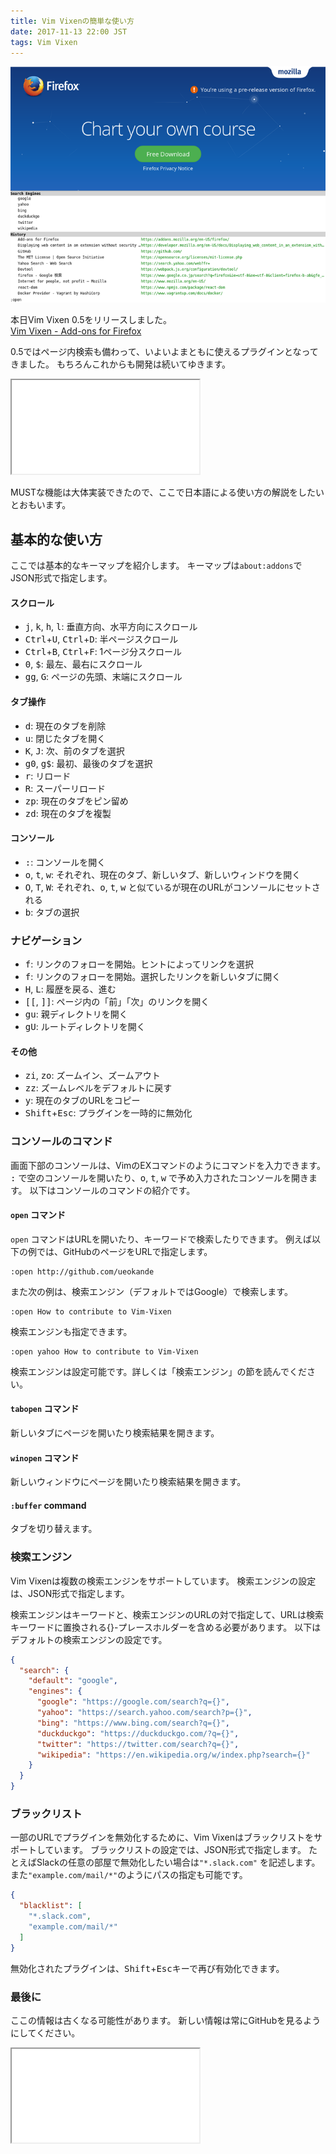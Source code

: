 ```yaml
---
title: Vim Vixenの簡単な使い方
date: 2017-11-13 22:00 JST
tags: Vim Vixen
---
```


![Screen shot 1](screenshot1.png)

本日Vim Vixen 0.5をリリースしました。  
[Vim Vixen - Add-ons for Firefox](https://addons.mozilla.org/en-US/firefox/addon/vim-vixen/)

0.5ではページ内検索も備わって、いよいよまともに使えるプラグインとなってきました。
もちろんこれからも開発は続いてゆきます。

<iframe src="/github/#ueokande/vim-vixen" title="ueokande/vim-vixen"
        class='external-service-frame' scrolling="no"></iframe>

MUSTな機能は大体実装できたので、ここで日本語による使い方の解説をしたいとおもいます。

## 基本的な使い方

ここでは基本的なキーマップを紹介します。
キーマップは`about:addons`でJSON形式で指定します。

#### スクロール

- <kbd>j</kbd>, <kbd>k</kbd>, <kbd>h</kbd>, <kbd>l</kbd>: 垂直方向、水平方向にスクロール
- <kbd>Ctrl</kbd>+<kbd>U</kbd>, <kbd>Ctrl</kbd>+<kbd>D</kbd>: 半ページスクロール
- <kbd>Ctrl</kbd>+<kbd>B</kbd>, <kbd>Ctrl</kbd>+<kbd>F</kbd>: 1ページ分スクロール
- <kbd>0</kbd>, <kbd>$</kbd>: 最左、最右にスクロール
- <kbd>g</kbd><kbd>g</kbd>, <kbd>G</kbd>: ページの先頭、末端にスクロール

#### タブ操作

- <kbd>d</kbd>: 現在のタブを削除
- <kbd>u</kbd>: 閉じたタブを開く
- <kbd>K</kbd>, <kbd>J</kbd>: 次、前のタブを選択
- <kbd>g0</kbd>, <kbd>g$</kbd>: 最初、最後のタブを選択
- <kbd>r</kbd>: リロード
- <kbd>R</kbd>: スーパーリロード
- <kbd>zp</kbd>: 現在のタブをピン留め
- <kbd>zd</kbd>: 現在のタブを複製

#### コンソール

- <kbd>:</kbd>: コンソールを開く
- <kbd>o</kbd>, <kbd>t</kbd>, <kbd>w</kbd>: それぞれ、現在のタブ、新しいタブ、新しいウィンドウを開く
- <kbd>O</kbd>, <kbd>T</kbd>, <kbd>W</kbd>: それぞれ、<kbd>o</kbd>, <kbd>t</kbd>, <kbd>w</kbd> と似ているが現在のURLがコンソールにセットされる
- <kbd>b</kbd>: タブの選択

### ナビゲーション

- <kbd>f</kbd>: リンクのフォローを開始。ヒントによってリンクを選択
- <kbd>f</kbd>: リンクのフォローを開始。選択したリンクを新しいタブに開く
- <kbd>H</kbd>, <kbd>L</kbd>: 履歴を戻る、進む
- <kbd>[</kbd><kbd>[</kbd>, <kbd>]</kbd><kbd>]</kbd>: ページ内の「前」「次」のリンクを開く
- <kbd>g</kbd><kbd>u</kbd>: 親ディレクトリを開く
- <kbd>g</kbd><kbd>U</kbd>: ルートディレクトリを開く

#### その他

- <kbd>z</kbd><kbd>i</kbd>, <kbd>z</kbd><kbd>o</kbd>: ズームイン、ズームアウト
- <kbd>z</kbd><kbd>z</kbd>: ズームレベルをデフォルトに戻す
- <kbd>y</kbd>: 現在のタブのURLをコピー
- <kbd>Shift</kbd>+<kbd>Esc</kbd>: プラグインを一時的に無効化

### コンソールのコマンド

画面下部のコンソールは、VimのEXコマンドのようにコマンドを入力できます。
<kbd>:</kbd> で空のコンソールを開いたり、<kbd>o</kbd>, <kbd>t</kbd>, <kbd>w</kbd> で予め入力されたコンソールを開きます。
以下はコンソールのコマンドの紹介です。

#### `open` コマンド

`open` コマンドはURLを開いたり、キーワードで検索したりできます。
例えば以下の例では、GitHubのページをURLで指定します。

```
:open http://github.com/ueokande
```

また次の例は、検索エンジン（デフォルトではGoogle）で検索します。

```
:open How to contribute to Vim-Vixen
```

検索エンジンも指定できます。

```
:open yahoo How to contribute to Vim-Vixen
```

検索エンジンは設定可能です。詳しくは「検索エンジン」の節を読んでください。

#### `tabopen` コマンド

新しいタブにページを開いたり検索結果を開きます。

#### `winopen` コマンド

新しいウィンドウにページを開いたり検索結果を開きます。

#### `:buffer` command

タブを切り替えます。

### 検索エンジン

Vim Vixenは複数の検索エンジンをサポートしています。
検索エンジンの設定は、JSON形式で指定します。

検索エンジンはキーワードと、検索エンジンのURLの対で指定して、URLは検索キーワードに置換される{}-プレースホルダーを含める必要があります。
以下はデフォルトの検索エンジンの設定です。

```json
{
  "search": {
    "default": "google",
    "engines": {
      "google": "https://google.com/search?q={}",
      "yahoo": "https://search.yahoo.com/search?p={}",
      "bing": "https://www.bing.com/search?q={}",
      "duckduckgo": "https://duckduckgo.com/?q={}",
      "twitter": "https://twitter.com/search?q={}",
      "wikipedia": "https://en.wikipedia.org/w/index.php?search={}"
    }
  }
}
```

### ブラックリスト

一部のURLでプラグインを無効化するために、Vim Vixenはブラックリストをサポートしています。
ブラックリストの設定では、JSON形式で指定します。
たとえばSlackの任意の部屋で無効化したい場合は`"*.slack.com"` を記述します。
また`"example.com/mail/*"`のようにパスの指定も可能です。

```json
{
  "blacklist": [
    "*.slack.com",
    "example.com/mail/*"
  ]
}
```

無効化されたプラグインは、<kbd>Shift</kbd>+<kbd>Esc</kbd>キーで再び有効化できます。

### 最後に

ここの情報は古くなる可能性があります。
新しい情報は常にGitHubを見るようにしてください。

<iframe src="/github/#ueokande/vim-vixen" title="ueokande/vim-vixen"
        class='external-service-frame' scrolling="no"></iframe>
